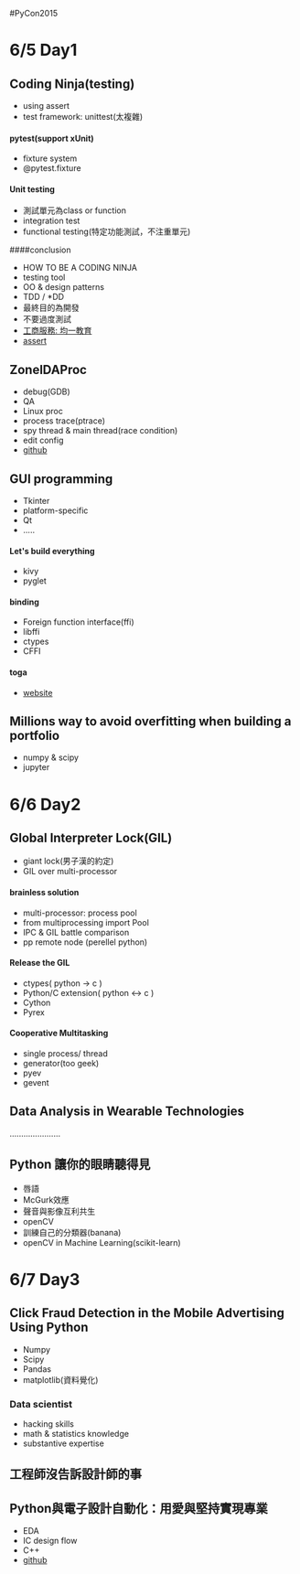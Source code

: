 #PyCon2015 
# 6/5 Day1
## Coding Ninja(testing)
* using assert
* test framework: unittest(太複雜)

#### pytest(support xUnit)
* fixture system
* @pytest.fixture

#### Unit testing
* 測試單元為class or function
* integration test
* functional testing(特定功能測試，不注重單元)

####conclusion
* HOW TO BE A CODING NINJA
* testing tool
* OO & design patterns
* TDD / *DD
* 最終目的為開發
* 不要過度測試
* [工商服務: 均一教育](http://www.junyiacademy.org/) 
* [assert](http://www.codedata.com.tw/python/python-tutorial-the-5th-class-3-assert-doctest/)

## ZonelDAProc
* debug(GDB)
* QA
* Linux proc
* process trace(ptrace)
* spy thread & main thread(race condition) 
* edit config
* [github](https://github.com/penvirus) 

## GUI programming
* Tkinter
* platform-specific
* Qt
* .....
#### Let's build everything
* kivy
* pyglet

#### binding
* Foreign function interface(ffi)
* libffi
* ctypes
* CFFI

#### toga
* [website](http://pybee.org/toga/) 

## Millions way to avoid overfitting when building a portfolio
* numpy & scipy
* jupyter

# 6/6 Day2

## Global Interpreter Lock(GIL)
* giant lock(男子漢的約定)
* GIL over multi-processor

#### brainless solution
* multi-processor: process pool
* from multiprocessing import Pool
* IPC & GIL battle comparison
* pp remote node (perellel python)

#### Release the GIL
* ctypes( python -> c )
* Python/C extension( python <-> c )
* Cython 
* Pyrex

#### Cooperative Multitasking
* single process/ thread
* generator(too geek) 
* pyev
* gevent

## Data Analysis in Wearable Technologies
......................

## Python 讓你的眼睛聽得見
* 唇語
* McGurk效應
* 聲音與影像互利共生
* openCV
* 訓練自己的分類器(banana)
* openCV in Machine Learning(scikit-learn)

# 6/7 Day3
## Click Fraud Detection in the Mobile Advertising Using Python
* Numpy
* Scipy
* Pandas
* matplotlib(資料覺化)

### Data scientist
* hacking skills
* math & statistics knowledge
* substantive expertise 

## 工程師沒告訴設計師的事

## Python與電子設計自動化：用愛與堅持實現專業
* EDA
* IC design flow
* C++
* [github](https://github.com/dokelung) 
